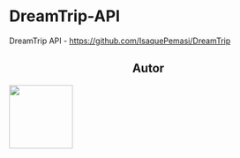 # DreamTrip-API
DreamTrip API - https://github.com/IsaquePemasi/DreamTrip
<h2 align="center">Autor</h2>
<a href="https://github.com/IsaquePemasi/"><img src="https://avatars.githubusercontent.com/u/76749511?v=4" width=115></a>
